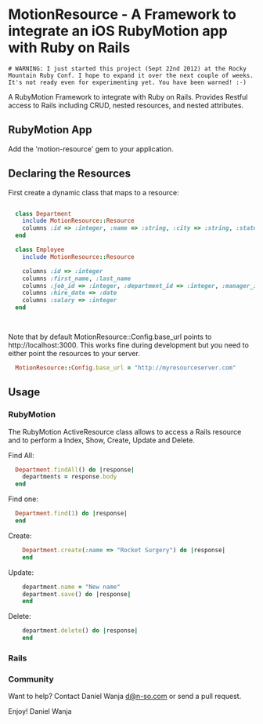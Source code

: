 # MotionResource - A Framework to integrate an iOS RubyMotion app with Ruby on Rails

```
# WARNING: I just started this project (Sept 22nd 2012) at the Rocky Mountain Ruby Conf. I hope to expand it over the next couple of weeks. It's not ready even for experimenting yet. You have been warned! :-)
```

A RubyMotion Framework to integrate with Ruby on Rails. Provides Restful access to Rails including CRUD, nested resources, and nested attributes.

## RubyMotion App

Add the 'motion-resource' gem to your application.

## Declaring the Resources

First create a dynamic class that maps to a resource:

```ruby

  class Department
    include MotionResource::Resource
    columns :id => :integer, :name => :string, :city => :string, :state => :string    
  end

  class Employee
    include MotionResource::Resource

    columns :id => :integer
    columns :first_name, :last_name
    columns :job_id => :integer, :department_id => :integer, :manager_id => :integer
    columns :hire_date => :date
    columns :salary => :integer
  end

	
```

Note that by default MotionResource::Config.base_url points to http://localhost:3000. This works fine during development but you need to either point the resources to your server.

```ruby
  MotionResource::Config.base_url = "http://myresourceserver.com"
```

## Usage

### RubyMotion

The RubyMotion ActiveResource class allows to access a Rails resource and to perform a Index, Show, Create, Update and Delete. 

Find All:

```ruby
  Department.findAll() do |response|
    departments = response.body
  end
```

Find one:

```ruby
  Department.find(1) do |response|
  end
```

Create:

```ruby
    Department.create(:name => "Rocket Surgery") do |response|
    end
```

Update:

```ruby
    department.name = "New name"
    department.save() do |response|
    end
```
		
Delete:

```ruby
    department.delete() do |response|
    end
```

### Rails



### Community

Want to help? Contact Daniel Wanja d@n-so.com or send a pull request.

Enjoy!
Daniel Wanja

